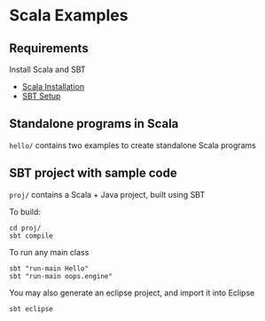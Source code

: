 # Scala Examples

## Requirements

Install Scala and SBT


 * [Scala Installation](http://www.scala-lang.org/download/)
 * [SBT Setup](http://www.scala-sbt.org/release/docs/Getting-Started/Setup.html)


## Standalone programs in Scala

`hello/` contains two examples to create standalone Scala programs


## SBT project with sample code

`proj/` contains a Scala + Java project, built using SBT

To build:

    cd proj/
	sbt compile
	
To run any main class

	sbt "run-main Hello"
	sbt "run-main oops.engine"
	
You may also generate an eclipse project, and import it into Eclipse

    sbt eclipse
	

